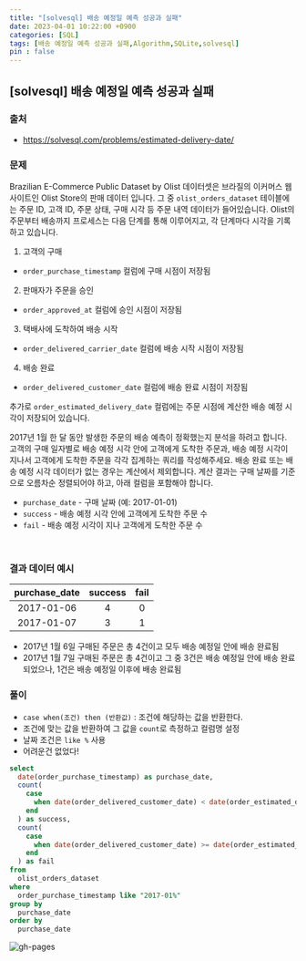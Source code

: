 ```yaml
---
title: "[solvesql] 배송 예정일 예측 성공과 실패"
date: 2023-04-01 10:22:00 +0900
categories: [SQL]
tags: [배송 예정일 예측 성공과 실패,Algorithm,SQLite,solvesql]
pin : false
---
```


## [solvesql] 배송 예정일 예측 성공과 실패

### 출처
- <a href="https://solvesql.com/problems/estimated-delivery-date/" target="_blank"> https://solvesql.com/problems/estimated-delivery-date/ </a>

### 문제

Brazilian E-Commerce Public Dataset by Olist 데이터셋은 브라질의 이커머스 웹사이트인 Olist Store의 판매 데이터 입니다. 그 중 `olist_orders_dataset` 테이블에는 주문 ID, 고객 ID, 주문 상태, 구매 시각 등 주문 내역 데이터가 들어있습니다. Olist의 주문부터 배송까지 프로세스는 다음 단계를 통해 이루어지고, 각 단계마다 시각을 기록하고 있습니다.

1. 고객의 구매
- `order_purchase_timestamp` 컬럼에 구매 시점이 저장됨
2. 판매자가 주문을 승인
- `order_approved_at` 컬럼에 승인 시점이 저장됨
3. 택배사에 도착하여 배송 시작
- `order_delivered_carrier_date` 컬럼에 배송 시작 시점이 저장됨
4. 배송 완료
- `order_delivered_customer_date` 컬럼에 배송 완료 시점이 저장됨

추가로 `order_estimated_delivery_date` 컬럼에는 주문 시점에 계산한 배송 예정 시각이 저장되어 있습니다.

2017년 1월 한 달 동안 발생한 주문의 배송 예측이 정확했는지 분석을 하려고 합니다. 고객의 구매 일자별로 배송 예정 시각 안에 고객에게 도착한 주문과, 배송 예정 시각이 지나서 고객에게 도착한 주문을 각각 집계하는 쿼리를 작성해주세요. 배송 완료 또는 배송 예정 시각 데이터가 없는 경우는 계산에서 제외합니다. 계산 결과는 구매 날짜를 기준으로 오름차순 정렬되어야 하고, 아래 컬럼을 포함해야 합니다.

- `purchase_date` - 구매 날짜 (예: 2017-01-01)
- `success` - 배송 예정 시각 안에 고객에게 도착한 주문 수
- `fail` - 배송 예정 시각이 지나 고객에게 도착한 주문 수

<br>

### 결과 데이터 예시

|purchase_date|success|fail|
|:--:|:--:|:--:|
|2017-01-06|4|0|
|2017-01-07|3|1|

- 2017년 1월 6일 구매된 주문은 총 4건이고 모두 배송 예정일 안에 배송 완료됨
- 2017년 1월 7일 구매된 주문은 총 4건이고 그 중 3건은 배송 예정일 안에 배송 완료되었으나, 1건은 배송 예정일 이후에 배송 완료됨

### 풀이
- `case when(조건) then (반환값)` : 조건에 해당하는 값을 반환한다.
- 조건에 맞는 값을 반환하여 그 값을 `count`로 측정하고 컬럼명 설정
- 날짜 조건은 `like %` 사용
- 어려운건 없었다!

```sql
select
  date(order_purchase_timestamp) as purchase_date,
  count(
    case
      when date(order_delivered_customer_date) < date(order_estimated_delivery_date) then order_id
    end
  ) as success,
  count(
    case
      when date(order_delivered_customer_date) >= date(order_estimated_delivery_date) then order_id
    end
  ) as fail
from
  olist_orders_dataset
where
  order_purchase_timestamp like "2017-01%"
group by
  purchase_date
order by
  purchase_date
```

![gh-pages](../../../assets/img/favicons/android-chrome-256x256.png)
